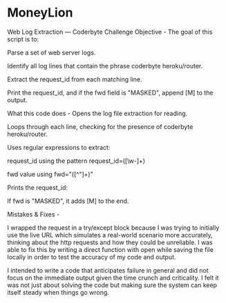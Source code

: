 # MoneyLion

Web Log Extraction — Coderbyte Challenge
Objective -
The goal of this script is to:

Parse a set of web server logs.

Identify all log lines that contain the phrase coderbyte heroku/router.

Extract the request_id from each matching line.

Print the request_id, and if the fwd field is "MASKED", append [M] to the output.


What this code does - 
Opens the log file extraction for reading.

Loops through each line, checking for the presence of coderbyte heroku/router.

Uses regular expressions to extract:

request_id using the pattern request_id=([\w-]+)

fwd value using fwd="([^"]+)"

Prints the request_id:

If fwd is "MASKED", it adds [M] to the end.


Mistakes & Fixes - 

I wrapped the request in a try/except block because I was trying to initially use the live URL which simulates a real-world scenario more accurately, thinking about the http requests and how they could be unreliable. I was able to fix this by writing a direct function with open while saving the file locally in order to test the accuracy of my code and output.

I intended to write a code that anticipates failure in general and did not focus on the immediate output given the time crunch and criticality. I felt it was not just about solving the code but making sure the system can keep itself steady when things go wrong.